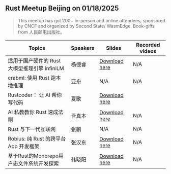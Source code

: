 ## Rust Meetup Beijing on 01/18/2025

> This meetup has got 200+ in-person and online attendees, sponsored by CNCF and organized by Second State/ WasmEdge. Book-gifts from 人民邮电出版社。


| Topics                                       | Speakers                    | Slides | Recorded videos |
|--------------------------------------------------|----------------------------|--------|-----------------|
| 适用于国产硬件的 Rust 大模型推理引擎 infiniLM | 杨德睿        |  [Download here](/beijing-rust-meetuo-0118/infinilm.pdf)      |    N/A  |
| crabml: 使用 Rust 跑本地推理   | 亚舟       |   N/A |     N/A          | 
| Rustcoder： 让 AI 帮你写代码 | 夏歌                  |   [Download here](/beijing-rust-meetuo-0118/rustcoder.pdf)     |          |  N/A   |
| AI 私教教你 Rust 速成法则 | 吾真本        |   [Download here](/beijing-rust-meetuo-0118/ai-tutor.pdf)     |     N/A         | 
| Rust 与下一代互联网     | 张鹏 |    N/A    |      N/A           |
| Robius: 纯 Rust 的跨平台 App 开发框架    | 张汉东 |   [Download here](/beijing-rust-meetuo-0118/robius.pdf)     |      N/A           |
| 基于Rust的Monorepo用户态文件系统开发探索   | 韩晓阳 |    [Download here](/beijing-rust-meetuo-0118/scorpio.pptx)    |      N/A           |
